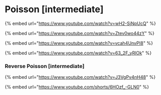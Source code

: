# Poisson \[intermediate]

{% embed url="https://www.youtube.com/watch?v=wH2-SjNpUcQ" %}

{% embed url="https://www.youtube.com/watch?v=Ztev0wo44zY" %}

{% embed url="https://www.youtube.com/watch?v=vcah4UnvPI8" %}

{% embed url="https://www.youtube.com/watch?v=63_2F_yRlOk" %}

### Reverse Poisson \[intermediate]

{% embed url="https://www.youtube.com/watch?v=J3VgPv4nH48" %}

{% embed url="https://www.youtube.com/shorts/6HOzf_-GLN0" %}
